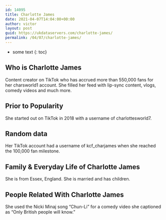 ```yaml
---
id: 14095
title: Charlotte James
date: 2021-04-07T14:04:00+00:00
author: victor
layout: post
guid: https://ukdataservers.com/charlotte-james/
permalink: /04/07/charlotte-james/
---
```


* some text
{: toc}


## Who is Charlotte James



Content creator on TikTok who has accrued more than 550,000 fans for her charsworld1 account. She filled her feed with lip-sync content, vlogs, comedy videos and much more. 

                
                
                
## Prior to Popularity



She started out on TikTok in 2018 with a username of charlottesworld7. 

                
                
                
## Random data



Her TikTok account had a username of kcf_charjames when she reached the 100,000 fan milestone. 

                
                
                
## Family & Everyday Life of Charlotte James



She is from Essex, England. She is married and has children.

                
                
                
## People Related With Charlotte James



She used the Nicki Minaj song &#8220;Chun-Li&#8221; for a comedy video she captioned as &#8220;Only British people will know.&#8221;

                
              
            
          
          
          